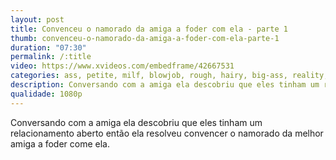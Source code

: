 ```yaml
---
layout: post
title: Convenceu o namorado da amiga a foder com ela - parte 1
thumb: convenceu-o-namorado-da-amiga-a-foder-com-ela-parte-1
duration: "07:30"
permalink: /:title
video: https://www.xvideos.com/embedframe/42667531
categories: ass, petite, milf, blowjob, rough, hairy, big-ass, reality, big-cock, big-dick, small-tits, latina-milf, big-ass-milf, milf-blowjob, milf-ass, young-milf
description: Conversando com a amiga ela descobriu que eles tinham um relacionamento aberto então ela resolveu convencer o namorado da melhor amiga a foder come ela.
qualidade: 1080p
---
```

Conversando com a amiga ela descobriu que eles tinham um relacionamento aberto então ela resolveu convencer o namorado da melhor amiga a foder come ela.